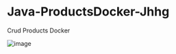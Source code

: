 # Java-ProductsDocker-Jhhg
Crud Products Docker

![image](https://github.com/jhhg04/Java-CrudProductsMSC-Jhhg/assets/52834318/67db3081-0873-4ecd-a270-6eeb392a4eac)
